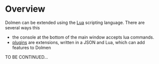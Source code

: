 # Overview

Dolmen can be extended using the [Lua](http://www.lua.org/) scripting language. There are several ways this 

- the console at the bottom of the main window accepts lua commands.
- [plugins](plugins.md) are extensions, written in a JSON and Lua, which can add features to Dolmen



TO BE CONTINUED...
